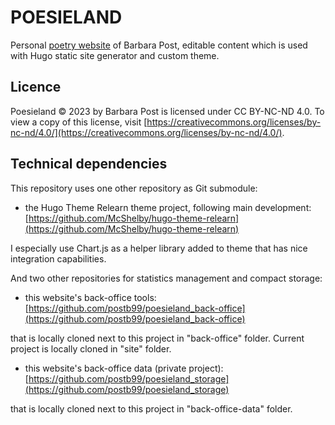 # POESIELAND

Personal [poetry website](https://poesieland.github.io/) of Barbara Post, editable content which is used with Hugo static site generator and custom theme.

## Licence

Poesieland © 2023 by Barbara Post is licensed under CC BY-NC-ND 4.0. To view a copy of this license, visit [https://creativecommons.org/licenses/by-nc-nd/4.0/](https://creativecommons.org/licenses/by-nc-nd/4.0/).

## Technical dependencies

This repository uses one other repository as Git submodule:

- the Hugo Theme Relearn theme project, following main development: [https://github.com/McShelby/hugo-theme-relearn](https://github.com/McShelby/hugo-theme-relearn)

I especially use Chart.js as a helper library added to theme that has nice integration capabilities.

And two other repositories for statistics management and compact storage:

- this website's back-office tools: [https://github.com/postb99/poesieland_back-office](https://github.com/postb99/poesieland_back-office)

that is locally cloned next to this project in "back-office" folder. Current project is locally cloned in "site" folder.

- this website's back-office data (private project): [https://github.com/postb99/poesieland_storage](https://github.com/postb99/poesieland_storage)

that is locally cloned next to this project in "back-office-data" folder.